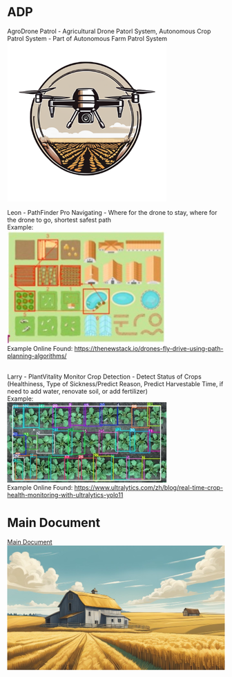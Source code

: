 # ADP
AgroDrone Patrol - Agricultural Drone Patorl System, Autonomous Crop Patrol System - Part of Autonomous Farm Patrol System <br/>
<img src="/img/logo%20v0.1.png" alt="Logo" width="369"/>

Leon - PathFinder Pro
Navigating - Where for the drone to stay, where for the drone to go, shortest safest path <br/>
Example: <br/>
<img src="/examples/PFP.jpg" alt="PFP" width="369"/> <br/>
Example Online Found:
https://thenewstack.io/drones-fly-drive-using-path-planning-algorithms/ <br/> <br/>

Larry - PlantVitality Monitor
Crop Detection - Detect Status of Crops (Healthiness, Type of Sickness/Predict Reason, Predict Harvestable Time, if need to add water, renovate soil, or add fertilizer) <br/>
Example: <br/>
<img src="/examples/PVM.jpg" alt="PFP" width="369"/> <br/>
Example Online Found:
https://www.ultralytics.com/zh/blog/real-time-crop-health-monitoring-with-ultralytics-yolo11

# Main Document

[Main Document](./Main%20Document.pdf) <br/>
<img src="/img/bkg%20v0.1.jpg" alt="Logo" width="1234"/>
